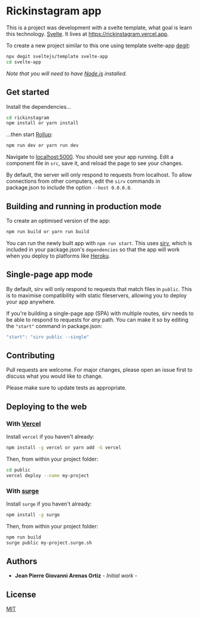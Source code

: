 
# Rickinstagram app

This is a project was development with a svelte template, what goal is learn this technology. [Svelte](https://svelte.dev). It lives at https://rickinstagram.vercel.app.

To create a new project similar to this one using template svelte-app [degit](https://github.com/Rich-Harris/degit):

```bash
npx degit sveltejs/template svelte-app
cd svelte-app
```

*Note that you will need to have [Node.js](https://nodejs.org) installed.*


## Get started

Install the dependencies...

```bash
cd rickinstagram
npm install or yarn install
```

...then start [Rollup](https://rollupjs.org):

```bash
npm run dev or yarn run dev
```

Navigate to [localhost:5000](http://localhost:5000). You should see your app running. Edit a component file in `src`, save it, and reload the page to see your changes.

By default, the server will only respond to requests from localhost. To allow connections from other computers, edit the `sirv` commands in package.json to include the option `--host 0.0.0.0`.


## Building and running in production mode

To create an optimised version of the app:

```bash
npm run build or yarn run build
```

You can run the newly built app with `npm run start`. This uses [sirv](https://github.com/lukeed/sirv), which is included in your package.json's `dependencies` so that the app will work when you deploy to platforms like [Heroku](https://heroku.com).


## Single-page app mode

By default, sirv will only respond to requests that match files in `public`. This is to maximise compatibility with static fileservers, allowing you to deploy your app anywhere.

If you're building a single-page app (SPA) with multiple routes, sirv needs to be able to respond to requests for *any* path. You can make it so by editing the `"start"` command in package.json:

```js
"start": "sirv public --single"
```
## Contributing
Pull requests are welcome. For major changes, please open an issue first to discuss what you would like to change.

Please make sure to update tests as appropriate.

## Deploying to the web

### With [Vercel](https://vercel.com)

Install `vercel` if you haven't already:

```bash
npm install -g vercel or yarn add -G vercel
```

Then, from within your project folder:

```bash
cd public
vercel deploy --name my-project
```

### With [surge](https://surge.sh/)

Install `surge` if you haven't already:

```bash
npm install -g surge
```

Then, from within your project folder:

```bash
npm run build
surge public my-project.surge.sh
```

## Authors
* **Jean Pierre Giovanni Arenas Ortiz** - *Initial work* -

## License
[MIT](https://choosealicense.com/licenses/mit/)